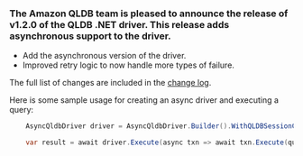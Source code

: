 ### The Amazon QLDB team is pleased to announce the release of v1.2.0 of the QLDB .NET driver. This release adds asynchronous support to the driver.

* Add the asynchronous version of the driver.
* Improved retry logic to now handle more types of failure.

The full list of changes are included in the [change log](https://github.com/awslabs/amazon-qldb-driver-dotnet/blob/master/CHANGELOG.md).

Here is some sample usage for creating an async driver and executing a query:

```c#
    AsyncQldbDriver driver = AsyncQldbDriver.Builder().WithQLDBSessionConfig(config).WithLedger(ledgerName).Build();

    var result = await driver.Execute(async txn => await txn.Execute(query));
```
